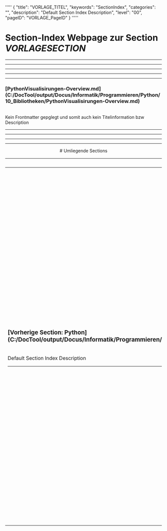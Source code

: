 '''''
{
"title": "VORLAGE_TITEL",
"keywords": "SectionIndex",
"categories": "",
"description": "Default Section Index Description",
"level": "00",
"pageID": "VORLAGE_PageID"
}
'''''


<h1>Section-Index Webpage zur Section <i>VORLAGESECTION</i></h1>

<hr><hr><hr><hr><hr>


<h3>[PythonVisualisirungen-Overview.md](C:/DocTool/output/Docus/Informatik/Programmieren/Python/10_Bibliotheken/PythonVisualisirungen-Overview.md)</h3><br>Kein Frontmatter gepglegt und somit auch kein Titelinformation bzw Description<hr><center><hr><hr><hr> # Umliegende Sections
 </h2><br><table><thead> <tr> <th><center>Vorgelagerte Section</center></th> <th><center>Nachgelagerte Section</center></th></tr></thead><tbody><tr><td><h3>[Vorherige Section: Python](C:/DocTool/output/Docus/Informatik/Programmieren/Python/SectionIndex_DocTooloutputDocusInformatikProgrammierenPython.html)</h3><br>Default Section Index Description<hr></td><td><h3>[Nachfolgende Section:</h3><h2><br> Matplotlib</h2>](C:/DocTool/output/Docus/Informatik/Programmieren/Python/10_Bibliotheken/Matplotlib/SectionIndex_DocTooloutputDocusInformatikProgrammierenPython10_BibliothekenMatplotlib.html)<br>Default Section Index Description<hr><h3>[Nachfolgende Section:</h3><h2><br> Numpy</h2>](C:/DocTool/output/Docus/Informatik/Programmieren/Python/10_Bibliotheken/Numpy/SectionIndex_DocTooloutputDocusInformatikProgrammierenPython10_BibliothekenNumpy.html)<br>Default Section Index Description<hr><h3>[Nachfolgende Section:</h3><h2><br> Pandas</h2>](C:/DocTool/output/Docus/Informatik/Programmieren/Python/10_Bibliotheken/Pandas/SectionIndex_DocTooloutputDocusInformatikProgrammierenPython10_BibliothekenPandas.html)<br>Default Section Index Description<hr><h3>[Nachfolgende Section:</h3><h2><br> Selenium</h2>](C:/DocTool/output/Docus/Informatik/Programmieren/Python/10_Bibliotheken/Selenium/SectionIndex_DocTooloutputDocusInformatikProgrammierenPython10_BibliothekenSelenium.html)<br>Default Section Index Description<hr><h3>[Nachfolgende Section:</h3><h2><br> SK-Learn</h2>](C:/DocTool/output/Docus/Informatik/Programmieren/Python/10_Bibliotheken/SK-Learn/SectionIndex_DocTooloutputDocusInformatikProgrammierenPython10_BibliothekenSK-Learn.html)<br>Default Section Index Description<hr></td></tr></tbody></table>